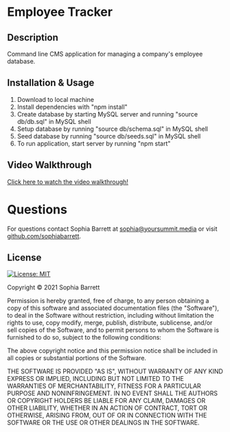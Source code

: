 # Employee Tracker

## Description
Command line CMS application for managing a company's employee database.

## Installation & Usage
1. Download to local machine
2. Install dependencies with "npm install"
3. Create database by starting MySQL server and running "source db/db.sql" in MySQL shell
4. Setup database by running "source db/schema.sql" in MySQL shell
5. Seed database by running "source db/seeds.sql" in MySQL shell
6. To run application, start server by running "npm start"

## Video Walkthrough
[Click here to watch the video walkthrough!](#)

# Questions
For questions contact Sophia Barrett at [sophia@yoursummit.media](mailto:sophia@yoursummit.media) or visit [github.com/sophiabarrett](https://github.com/sophiabarrett).

## License
[![License: MIT](https://img.shields.io/badge/License-MIT-yellow.svg)](https://opensource.org/licenses/MIT)

Copyright © 2021 Sophia Barrett

Permission is hereby granted, free of charge, to any person obtaining a copy of this software and associated documentation files (the "Software"), to deal in the Software without restriction, including without limitation the rights to use, copy modify, merge, publish, distribute, sublicense, and/or sell copies of the Software, and to permit persons to whom the Software is furnished to do so, subject to the following conditions:

The above copyright notice and this permission notice shall be included in all copies or substantial portions of the Software.

THE SOFTWARE IS PROVIDED "AS IS", WITHOUT WARRANTY OF ANY KIND EXPRESS OR IMPLIED, INCLUDING BUT NOT LIMITED TO THE WARRANTIES OF MERCHANTABILITY, FITNESS FOR A PARTICULAR PURPOSE AND NONINFRINGEMENT. IN NO EVENT SHALL THE AUTHORS OR COPYRIGHT HOLDERS BE LIABLE FOR ANY CLAIM, DAMAGES OR OTHER LIABILITY, WHETHER IN AN ACTION OF CONTRACT, TORT OR OTHERWISE, ARISING FROM, OUT OF OR IN CONNECTION WITH THE SOFTWARE OR THE USE OR OTHER DEALINGS IN THE SOFTWARE.